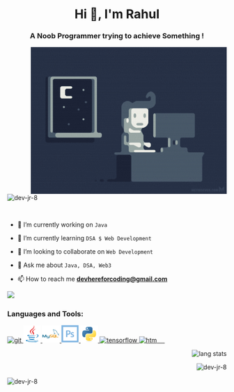 

<h1 align="center">Hi 👋, I'm Rahul</h1>
<h3 align="center">A Noob Programmer trying to achieve Something !</h3>
<img align="right" alt="Coding" width="450" src="Images/Profile_coding_gif.gif">

<p align="left"> <img src="https://komarev.com/ghpvc/?username=dev-jr-8&label=Profile%20views&color=0e75b6&style=flat" alt="dev-jr-8" /> </p>

<p align="left"> <a href="https://twitter.com/" target="blank"><img src="https://img.shields.io/twitter/follow/?logo=twitter&style=for-the-badge" alt="" /></a> </p>

- 🔭 I’m currently working on `Java`

- 🌱 I’m currently learning `DSA $ Web Development`

- 👯 I’m looking to collaborate on `Web Development`

- 💬 Ask me about `Java, DSA, Web3`

- 📫 How to reach me **devhereforcoding@gmail.com** 

<p>
<a href="https://www.codewars.com/users/Dev-jr-8">
<img height="26px" src="https://www.codewars.com/users/Dev-jr-8/badges/micro">
</a>
</p>


<h3 align="left">Languages and Tools:</h3>
<p align="left"> <a href="https://git-scm.com/" target="_blank" rel="noreferrer"> <img src="https://www.vectorlogo.zone/logos/git-scm/git-scm-icon.svg" alt="git" width="40" height="40"/> </a> <a href="https://www.java.com" target="_blank" rel="noreferrer"> <img src="https://raw.githubusercontent.com/devicons/devicon/master/icons/java/java-original.svg" alt="java" width="40" height="40"/> </a> <a href="https://www.mysql.com/" target="_blank" rel="noreferrer"> <img src="https://raw.githubusercontent.com/devicons/devicon/master/icons/mysql/mysql-original-wordmark.svg" alt="mysql" width="40" height="40"/> </a> <a href="https://www.photoshop.com/en" target="_blank" rel="noreferrer"> <img src="https://raw.githubusercontent.com/devicons/devicon/master/icons/photoshop/photoshop-line.svg" alt="photoshop" width="40" height="40"/> </a> <a href="https://www.python.org" target="_blank" rel="noreferrer"> <img src="https://raw.githubusercontent.com/devicons/devicon/master/icons/python/python-original.svg" alt="python" width="40" height="40"/> </a> <a href="https://www.tensorflow.org" target="_blank" rel="noreferrer"> <img src="https://www.vectorlogo.zone/logos/tensorflow/tensorflow-icon.svg" alt="tensorflow" width="40" height="40"/> 
<a href="https://developer.mozilla.org/en-US/docs/Web/HTML"> <img alt="htm" src="https://icons.iconarchive.com/icons/cornmanthe3rd/plex/256/Other-html-5-icon.png" width="32px" /> &ensp;&ensp;</a></a> </p>


<p align="right">
<img alt="lang stats" src="https://github-readme-stats.vercel.app/api/top-langs?username=dev-jr-8&show_icons=true&locale=en&layout=compact&hide_border=true&bg_color=1b2731&text_color=ffffff&title_color=eb1622&langs_count=10&hide=procfile&exclude_repo=dice,blog" alt="dev-jr-8">
</p>

<p>&nbsp;<img align="right" src="https://github-readme-stats.vercel.app/api?username=dev-jr-8&show_icons=true&locale=en&theme=solarized-dark&hide_border=true" alt="dev-jr-8" /></p>

<p><img align="center" src="https://github-readme-streak-stats.herokuapp.com/?user=dev-jr-8&hide_border=true&theme=solarized-dark" alt="dev-jr-8" /></p>

